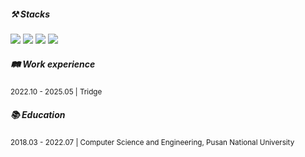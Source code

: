 <h5>⚒ Stacks</h5>
<div>
  <img src="https://img.shields.io/badge/JavaScript-F7DF1E?style=flat-square&logo=JavaScript&logoColor=white" />
  <img src="https://img.shields.io/badge/TypeScript-3178C6?style=flat-square&logo=TypeScript&logoColor=white"/>
  <img src="https://img.shields.io/badge/react-61DAFB?style=flat-square&logo=react&logoColor=white" />
  <img src="https://img.shields.io/badge/GraphQL-E10098?style=flat-square&logo=GraphQL&logoColor=white"/>
</div>

<h5>🛤 Work experience</h5>
<sub>
  2022.10 - 2025.05 | Tridge
</sub>

<h5>📚 Education</h5>
<sub>
  2018.03 - 2022.07 | Computer Science and Engineering, Pusan National University
</sub>

